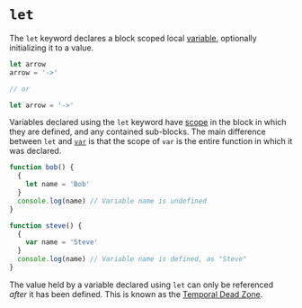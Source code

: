 # `let`

The `let` keyword declares a block scoped local [variable][concept-variable], optionally initializing it to a value.

```javascript
let arrow
arrow = '->'

// or

let arrow = '->'
```

Variables declared using the `let` keyword have [scope][concept-scope] in the block in which they are defined, and any contained sub-blocks. The main difference between `let` and [`var`][keyword-var] is that the scope of `var` is the entire function in which it was declared.

```javascript
function bob() {
  {
    let name = 'Bob'
  }
  console.log(name) // Variable name is undefined
}
```

```javascript
function steve() {
  {
    var name = 'Steve'
  }
  console.log(name) // Variable name is defined, as "Steve"
}
```

The value held by a variable declared using `let` can only be referenced _after_ it has been defined. This is known as the [Temporal Dead Zone][concept-temporal-dead-zone].

[keyword-var]: ./var.md
[concept-scope]: ../info/scope.md
[concept-temporal-dead-zone]: ../info/scope.md#temporal-dead-zone
[concept-variable]: ../../../../reference/concepts/variables.md
